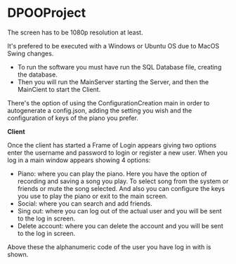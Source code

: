 # DPOOProject

The screen has to be 1080p resolution at least.

It's prefered to be executed with a Windows or Ubuntu OS due to MacOS Swing changes.

* To run the software you must have run the SQL Database file, creating the database.
* Then you will run the MainServer starting the Server, and then the MainCient to start the Client.

There's the option of using the ConfigurationCreation main in order to autogenerate a config.json, adding the setting you wish and the configuration of keys of the piano you prefer.

**Client**

Once the client has started a Frame of Login appears giving two options enter the username and password to login or register a new user. When you log in a main window appears showing 4 options:

* Piano: where you can play the piano.
    Here you have the option of recording and saving a song you play.
    To select song from the system or friends or mute the song selected.
    And also you can configure the keys you use to play the piano or exit to the main screen.
* Social: where you can search and add friends.
* Sing out: where you can log out of the actual user and you will be sent to the log in screen.
* Delete account: where you can delete the account and you will be sent to the log in screen.

Above these the alphanumeric code of the user you have log in with is shown.
